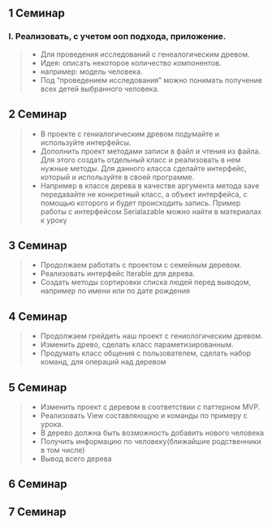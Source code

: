 ## 1 Семинар
### I. Реализовать, с учетом ооп подхода, приложение.
> - Для проведения исследований с генеалогическим древом.
> - Идея: описать некоторое количество компонентов.
> - например:
модель человека.
> - Под “проведением исследования” можно понимать получение всех детей выбранного человека.


## 2 Семинар 
> - В проекте с гениалогическим древом подумайте и используйте интерфейсы.
> - Дополнить проект методами записи в файл и чтения из файла.
    Для этого создать отдельный класс и реализовать в нем нужные методы. Для данного класса сделайте интерфейс, который и используйте в своей программе. 
> - Например в классе дерева в качестве аргумента метода save передавайте не конкретный класс, а объект интерфейса, с помощью которого и будет происходить запись. Пример работы с интерфейсом Serialazable можно найти в материалах к уроку
## 3 Семинар 
> - Продолжаем работать с проектом с семейным деревом.
> - Реализовать интерфейс Iterable для дерева.
> - Создать методы сортировки списка людей перед выводом, например по имени или по дате рождения
## 4 Семинар 
> - Продолжаем грейдить наш проект с гениологическим древом. 
> - Изменить древо, сделать класс параметизированным. 
> - Продумать класс общения с пользователем, сделать набор команд, для операций над деревом
## 5 Семинар
> - Изменить проект с деревом в соответствии с паттерном MVP. 
> - Реализовать View составляющую и команды по примеру с урока. 
> - В дерево должна быть возможность добавить нового человека 
> - Получить информацию по человеку(ближайшие родственники в том числе)
> - Вывод всего дерева

## 6 Семинар

## 7 Семинар